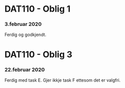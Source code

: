 # DAT110 - Oblig 1
### 3.februar 2020
Ferdig og godkjendt.


# DAT110 - Oblig 3
### 22.februar 2020
Ferdig med task E. Gjer ikkje task F ettesom det er valgfri.
